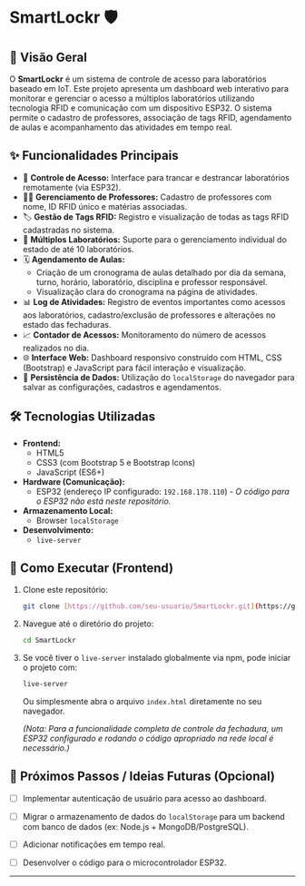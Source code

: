 # SmartLockr 🛡️

## 🎯 Visão Geral

O **SmartLockr** é um sistema de controle de acesso para laboratórios baseado em IoT. Este projeto apresenta um dashboard web interativo para monitorar e gerenciar o acesso a múltiplos laboratórios utilizando tecnologia RFID e comunicação com um dispositivo ESP32. O sistema permite o cadastro de professores, associação de tags RFID, agendamento de aulas e acompanhamento das atividades em tempo real.

## ✨ Funcionalidades Principais

* 🚪 **Controle de Acesso:** Interface para trancar e destrancar laboratórios remotamente (via ESP32).
* 👨‍🏫 **Gerenciamento de Professores:** Cadastro de professores com nome, ID RFID único e matérias associadas.
* 🏷️ **Gestão de Tags RFID:** Registro e visualização de todas as tags RFID cadastradas no sistema.
* 🏢 **Múltiplos Laboratórios:** Suporte para o gerenciamento individual do estado de até 10 laboratórios.
* 🗓️ **Agendamento de Aulas:**
    * Criação de um cronograma de aulas detalhado por dia da semana, turno, horário, laboratório, disciplina e professor responsável.
    * Visualização clara do cronograma na página de atividades.
* 📊 **Log de Atividades:** Registro de eventos importantes como acessos aos laboratórios, cadastro/exclusão de professores e alterações no estado das fechaduras.
* 📈 **Contador de Acessos:** Monitoramento do número de acessos realizados no dia.
* 🌐 **Interface Web:** Dashboard responsivo construído com HTML, CSS (Bootstrap) e JavaScript para fácil interação e visualização.
* 💾 **Persistência de Dados:** Utilização do `localStorage` do navegador para salvar as configurações, cadastros e agendamentos.

## 🛠️ Tecnologias Utilizadas

* **Frontend:**
    * HTML5
    * CSS3 (com Bootstrap 5 e Bootstrap Icons)
    * JavaScript (ES6+)
* **Hardware (Comunicação):**
    * ESP32 (endereço IP configurado: `192.168.178.110`) - *O código para o ESP32 não está neste repositório.*
* **Armazenamento Local:**
    * Browser `localStorage`
* **Desenvolvimento:**
    * `live-server`

## 🚀 Como Executar (Frontend)

1.  Clone este repositório:
    ```bash
    git clone [https://github.com/seu-usuario/SmartLockr.git](https://github.com/seu-usuario/smart-room-guardian.git)
    ```
2.  Navegue até o diretório do projeto:
    ```bash
    cd SmartLockr
    ```
3.  Se você tiver o `live-server` instalado globalmente via npm, pode iniciar o projeto com:
    ```bash
    live-server
    ```
    Ou simplesmente abra o arquivo `index.html` diretamente no seu navegador.

    *(Nota: Para a funcionalidade completa de controle da fechadura, um ESP32 configurado e rodando o código apropriado na rede local é necessário.)*

## 🔮 Próximos Passos / Ideias Futuras (Opcional)

* [ ] Implementar autenticação de usuário para acesso ao dashboard.
* [ ] Migrar o armazenamento de dados do `localStorage` para um backend com banco de dados (ex: Node.js + MongoDB/PostgreSQL).
* [ ] Adicionar notificações em tempo real.
* [ ] Desenvolver o código para o microcontrolador ESP32.


---
